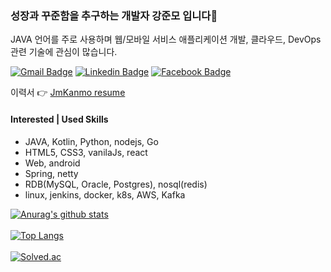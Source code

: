 ### 성장과 꾸준함을 추구하는 개발자 강준모 입니다👋
JAVA 언어를 주로 사용하며 웹/모바일 서비스 애플리케이션 개발, 클라우드, DevOps 관련 기술에 관심이 많습니다.

  [![Gmail Badge](https://img.shields.io/badge/Gmail-d14836?style=flat-square&logo=Gmail&logoColor=white&link=mailto:apdh1709@gmail.com)](mailto:apdh1709@gmail.com)
  [![Linkedin Badge](https://img.shields.io/badge/-LinkedIn-blue?style=flat-square&logo=Linkedin&logoColor=white&link=https://www.linkedin.com/in/junmo0701/)](https://www.linkedin.com/in/junmo0701/)
  [![Facebook Badge](https://img.shields.io/badge/facebook-1877f2?style=flat-square&logo=facebook&logoColor=white&link=https://www.facebook.com/profile.php?id=100021337733179)](https://www.facebook.com/profile.php?id=100021337733179) <br/>
 
이력서 :point_right:
[JmKanmo resume](https://www.notion.so/a582cb13a4ee4cba8b45b43f1243f91e) <br/>

#### Interested | Used Skills
- JAVA, Kotlin, Python, nodejs, Go
- HTML5, CSS3, vanilaJs, react  
- Web, android
- Spring, netty 
- RDB(MySQL, Oracle, Postgres), nosql(redis)
- linux, jenkins, docker, k8s, AWS, Kafka 


[![Anurag's github stats](https://github-readme-stats.vercel.app/api?username=JmKanmo)](https://github.com/JmKanmo) <br/> <br/>
[![Top Langs](https://github-readme-stats.vercel.app/api/top-langs/?username=JmKanmo&langs_count=20&layout=compact&theme=dark)](https://github.com/JmKanmo/JmKanmo) </br> </br>
[![Solved.ac](http://mazassumnida.wtf/api/v2/generate_badge?boj=nebi25)](https://solved.ac/nebi25)
